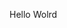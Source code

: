 Hello Wolrd































































































































































































































































































































































































































































































































































































































































































































































































































































































































































































































































































































































































































































































































































































































































































































































































































































































































































































































































































































































































































































































































































































































































































































































































































































































































































































































































































































